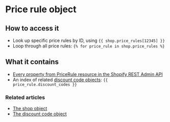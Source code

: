 # Price rule object

##  How to access it

* Look up specific price rules by ID, using `{{ shop.price_rules[12345] }}`
* Loop through all price rules: `{% for price_rule in shop.price_rules %}`

## What it contains

* [Every property from PriceRule resource in the Shopify REST Admin API](https://shopify.dev/docs/admin-api/rest/reference/discounts/pricerule)
* An index of related [discount code objects](https://shopify.dev/docs/admin-api/rest/reference/discounts/pricerule): `{{ price_rule.discount_codes }}`

### Related articles

* [The shop object](shop-object.md)
* [The discount code object](discount-code-object.md)



